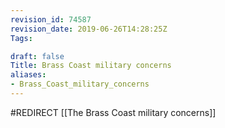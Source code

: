 ```yaml
---
revision_id: 74587
revision_date: 2019-06-26T14:28:25Z
Tags:

draft: false
Title: Brass Coast military concerns
aliases:
- Brass_Coast_military_concerns
---
```

#REDIRECT [[The Brass Coast military concerns]]